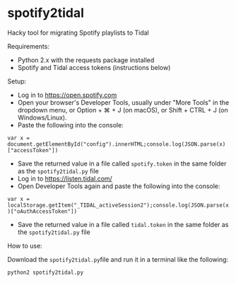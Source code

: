# spotify2tidal
Hacky tool for migrating Spotify playlists to Tidal

Requirements:
* Python 2.x with the requests package installed
* Spotify and Tidal access tokens (instructions below)

Setup:
* Log in to https://open.spotify.com
* Open your browser's Developer Tools, usually under "More Tools" in the dropdown menu, or  Option + ⌘ + J (on macOS), or Shift + CTRL + J (on Windows/Linux).
* Paste the following into the console:

`var x = document.getElementById("config").innerHTML;console.log(JSON.parse(x)["accessToken"])`
* Save the returned value in a file called `spotify.token` in the same folder as the `spotify2tidal.py` file
* Log in to https://listen.tidal.com/
* Open Developer Tools again and paste the following into the console:

`var x = localStorage.getItem("_TIDAL_activeSession2");console.log(JSON.parse(x)["oAuthAccessToken"])`
* Save the returned value in a file called `tidal.token` in the same folder as the `spotify2tidal.py` file

How to use:

Download the `spotify2tidal.py`file and run it in a terminal like the following:

`python2 spotify2tidal.py`
